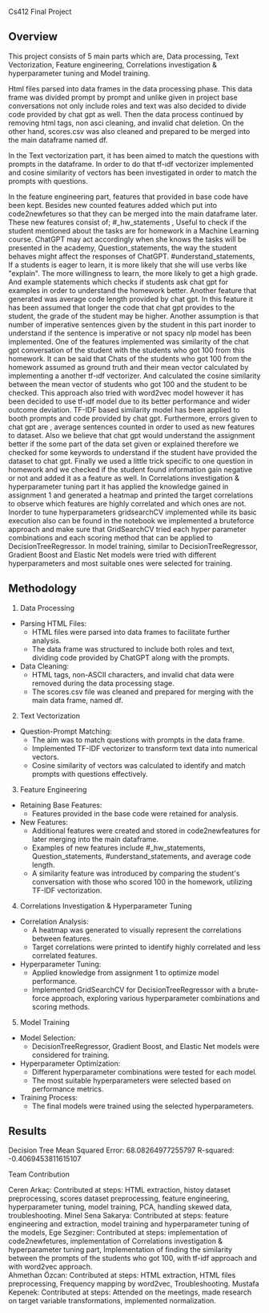 Cs412 Final Project


## Overview
This project consists of 5 main parts which are, Data processing, Text Vectorization, Feature engineering, Correlations investigation & hyperparameter tuning and Model training. 

Html files parsed into data frames in the data processing phase. This data frame was divided prompt by prompt and unlike given in project base conversations not only include roles and text was also decided to divide code provided by chat gpt as well. 
Then the data process continued by removing html tags, non asci cleaning, and invalid chat deletion. On the other hand, scores.csv was also cleaned and prepared to be merged into the main dataframe named df.


In the Text vectorization part,  it has been aimed to match the questions with prompts in the dataframe. In order to do that tf-ıdf vectorizer implemented and cosine similarity of vectors has been investigated in order to match the prompts with questions.


In the feature engineering part, features that provided in base code have been kept. Besides new counted features added which put into code2newfetures so that they can be merged into the main dataframe later. These new features consist of; #_hw_statements , Useful to check if the student mentioned about the tasks are for homework in a Machine Learning course. ChatGPT may act accordingly when she knows the tasks will be presented in the academy, Question_statements, the way the student behaves might affect the responses of ChatGPT. #understand_statements, If a students is eager to learn, it is more likely that she will use verbs like "explain". The more willingness to learn, the more likely to get a high grade. And example statements which checks if students ask chat gpt for examples in order to understand the homework better. Another feature that generated was average code length provided by chat gpt. In this feature it has been assumed that longer the code that chat gpt provides to the student, the grade of the student may be higher. Another assumption is that number of imperative sentences given by the student in this part inorder to understand if the sentence is imperative or not spacy nlp model has been implemented. One of the features implemented was similarity of the chat gpt conversation of the student with the students who got 100 from this homework. It can be said that Chats of the students who got 100 from the homework assumed as ground truth and their mean vector calculated by implementing a another tf-ıdf vectorizer. And calculated the cosine similarity between the mean vector of students who got 100  and the student to be checked. This approach also tried with word2vec model however it has been decided to use tf-ıdf model due to its better performance and wider outcome deviation. TF-IDF based similarity  model has been applied to booth prompts and code provided by chat gpt. Furthermore, errors given to chat gpt are , average sentences counted in order to used as new features to dataset. Also we believe that chat gpt would understand the assignment better if the some part of the data set given or explained therefore we checked for some keywords to understand if the student have provided the dataset to chat gpt. Finally we used a little trick specific to one question in homework and we  checked if the student found information gain negative or not and added it as a feature as well.
In  Correlations investigation & hyperparameter tuning part it has applied the knowledge gained in assignment 1 and generated a heatmap and printed the target correlations to observe which features are highly correlated and which ones are not. Inorder to tune hyperparameters gridsearchCV implemented while its basic execution also can be found in the notebook we implemented a bruteforce approach and make sure that GridSearchCV tried each hyper parameter combinations and each scoring method that can be applied to DecisionTreeRegressor. In model training, similar to DecisionTreeRegressor, Gradient Boost and Elastic Net models were tried with different hyperparameters and most suitable ones were selected for training. 



## Methodology


1. Data Processing
* Parsing HTML Files:
   * HTML files were parsed into data frames to facilitate further analysis.
   * The data frame was structured to include both roles and text, dividing code provided by ChatGPT along with the prompts.
* Data Cleaning:
   * HTML tags, non-ASCII characters, and invalid chat data were removed during the data processing stage.
   * The scores.csv file was cleaned and prepared for merging with the main data frame, named df.
2. Text Vectorization
* Question-Prompt Matching:
   * The aim was to match questions with prompts in the data frame.
   * Implemented TF-IDF vectorizer to transform text data into numerical vectors.
   * Cosine similarity of vectors was calculated to identify and match prompts with questions effectively.
3. Feature Engineering
* Retaining Base Features:
   * Features provided in the base code were retained for analysis.
* New Features:
   * Additional features were created and stored in code2newfeatures for later merging into the main dataframe.
   * Examples of new features include #_hw_statements, Question_statements, #understand_statements, and average code length.
   * A similarity feature was introduced by comparing the student's conversation with those who scored 100 in the homework, utilizing TF-IDF vectorization.
4. Correlations Investigation & Hyperparameter Tuning
* Correlation Analysis:
   * A heatmap was generated to visually represent the correlations between features.
   * Target correlations were printed to identify highly correlated and less correlated features.
* Hyperparameter Tuning:
   * Applied knowledge from assignment 1 to optimize model performance.
   * Implemented GridSearchCV for DecisionTreeRegressor with a brute-force approach, exploring various hyperparameter combinations and scoring methods.
5. Model Training
* Model Selection:
   * DecisionTreeRegressor, Gradient Boost, and Elastic Net models were considered for training.
* Hyperparameter Optimization:
   * Different hyperparameter combinations were tested for each model.
   * The most suitable hyperparameters were selected based on performance metrics.
* Training Process:
   * The final models were trained using the selected hyperparameters.




## Results


Decision Tree
Mean Squared Error: 68.08264977255797
R-squared: -0.4069453811615107











Team Contribution


Ceren Arkaç:
  Contributed at steps: 
    HTML extraction,
    histoy dataset preprocessing,
    scores dataset preprocessing,
    feature engineering,
    hyperparameter tuning,
    model training,
    PCA,
    handling skewed data,
    troubleshooting.
Minel Sena Sakarya:
  Contributed at steps:
    feature engineering and extraction,
    model training and hyperparameter tuning of the models,
Ege Sezginer:
  Contributed at steps:
    implementation of code2newfetures,
    implementation of Correlations investigation & hyperparameter tuning part,
    İmplementation of finding the similarity between the prompts of the students who got 100, with tf-idf approach and with word2vec approach.  
Ahmethan Özcan:
  Contributed at steps:
    HTML extraction,
    HTML files preprocessing,
    Frequency mapping by word2vec,
    Troubleshooting.
Mustafa Kepenek:
  Contributed at steps:
    Attended on the meetings,
    made research on target variable transformations,
    implemented normalization.
